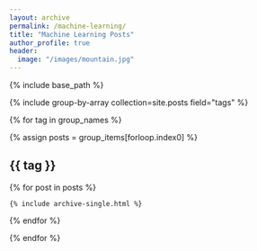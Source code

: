 ```yaml
---
layout: archive
permalink: /machine-learning/
title: "Machine Learning Posts"
author_profile: true
header:
  image: "/images/mountain.jpg"
---
```





{% include base_path %}

{% include group-by-array collection=site.posts field="tags" %}



{% for tag in group_names %}

  {% assign posts = group_items[forloop.index0] %}

  <h2 id="{{ tag | slugify }}" class="archive__subtitle">{{ tag }}</h2>

  {% for post in posts %}

    {% include archive-single.html %}

  {% endfor %}

{% endfor %}
